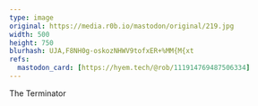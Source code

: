 ```yaml
---
type: image
original: https://media.r0b.io/mastodon/original/219.jpg
width: 500
height: 750
blurhash: UJA,F8NH0g-oskozNHWV9tofxER+%MM{M{xt
refs:
  mastodon_card: [https://hyem.tech/@rob/111914769487506334]
---
```


The Terminator

